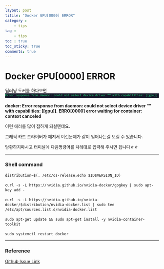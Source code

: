 ```yaml
---
layout: post
titile: "Docker GPU[0000] ERROR"
category :
    - tips
tag :
    - tips
toc : true
toc_sticky: true
comments: true
---
```


# Docker GPU[0000] ERROR

딥러닝 도커를 하다보면
![image](/assets/images/23_4/docker_error.png)

__docker: Error response from daemon: could not select device driver "" with capabilities: [[gpu]].__
__ERRO[0000] error waiting for container: context canceled__

이런 에러를 많이 접하게 되실텐데요. [](/_posts/tips/2023-09-18-solve_graphic_card_collision_problem.md)
 
그래픽 카드 드라이버가 깨져서 이런문제가 같이 일어나는걸 보실 수 있습니다.
 
당황하지마시고 터미널에 다음명령어를 차례대로 입력해 주시면 됩니다ㅎㅎ

--------------
### Shell command
```shell
distribution=$(. /etc/os-release;echo $ID$VERSION_ID)
 
curl -s -L https://nvidia.github.io/nvidia-docker/gpgkey | sudo apt-key add -
 
curl -s -L https://nvidia.github.io/nvidia-docker/$distribution/nvidia-docker.list | sudo tee /etc/apt/sources.list.d/nvidia-docker.list
 
sudo apt-get update && sudo apt-get install -y nvidia-container-toolkit
 
sudo systemctl restart docker
```
--------------
### Reference
[Github Issue Link](https://github.com/NVIDIA/nvidia-docker/issues/1034)